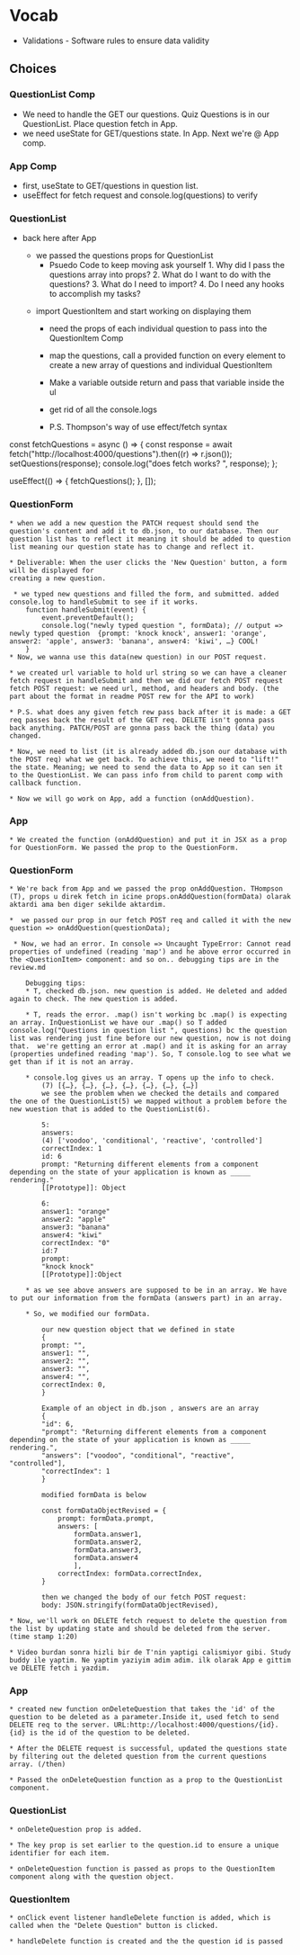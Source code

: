 # Vocab

- Validations - Software rules to ensure data validity

## Choices

### QuestionList Comp

- We need to handle the GET our questions. Quiz Questions is in our QuestionList. Place question fetch in App.
- we need useState for GET/questions state. In App. Next we're @ App comp.

### App Comp

- first, useState to GET/questions in question list.
- useEffect for fetch request and console.log(questions) to verify

### QuestionList

- back here after App

  - we passed the questions props for QuestionList
    - Psuedo Code to keep moving ask yourself 1. Why did I pass the questions array into props? 2. What do I want to do with the questions? 3. What do I need to import? 4. Do I need any hooks to accomplish my tasks?

  * import QuestionItem and start working on displaying them

    - need the props of each individual question to pass into the QuestionItem Comp

    * map the questions, call a provided function on every element to create a new array of questions and individual QuestionItem
    * Make a variable outside return and pass that variable inside the ul
    * get rid of all the console.logs

    * P.S. Thompson's way of use effect/fetch syntax

const fetchQuestions = async () => {
const response = await fetch("http://localhost:4000/questions").then((r) => r.json());
setQuestions(response);
console.log("does fetch works? ", response);
};

useEffect(() => {
fetchQuestions();
}, []);

### QuestionForm

    * when we add a new question the PATCH request should send the question's content and add it to db.json, to our database. Then our question list has to reflect it meaning it should be added to question list meaning our question state has to change and reflect it.

    * Deliverable: When the user clicks the 'New Question' button, a form will be displayed for
    creating a new question.

     * we typed new questions and filled the form, and submitted. added console.log to handleSubmit to see if it works.
        function handleSubmit(event) {
            event.preventDefault();
            console.log("newly typed question ", formData); // output => newly typed question  {prompt: 'knock knock', answer1: 'orange', answer2: 'apple', answer3: 'banana', answer4: 'kiwi', …} COOL!
        }
    * Now, we wanna use this data(new question) in our POST request.

    * we created url variable to hold url string so we can have a cleaner fetch request in handleSubmit and then we did our fetch POST request
    fetch POST request: we need url, method, and headers and body. (the part about the format in readme POST rew for the API to work)

    * P.S. what does any given fetch rew pass back after it is made: a GET req passes back the result of the GET req. DELETE isn't gonna pass back anything. PATCH/POST are gonna pass back the thing (data) you changed.

    * Now, we need to list (it is already added db.json our database with the POST req) what we get back. To achieve this, we need to "lift!" the state. Meaning; we need to send the data to App so it can sen it to the QuestionList. We can pass info from child to parent comp with callback function.

    * Now we will go work on App, add a function (onAddQuestion).

### App

    * We created the function (onAddQuestion) and put it in JSX as a prop for QuestionForm. We passed the prop to the QuestionForm.

### QuestionForm

    * We're back from App and we passed the prop onAddQuestion. THompson (T), props u direk fetch in icine props.onAddQuestion(formData) olarak aktardi ama ben diger sekilde aktardim.

    *  we passed our prop in our fetch POST req and called it with the new question => onAddQuestion(questionData);

     * Now, we had an error. In console => Uncaught TypeError: Cannot read properties of undefined (reading 'map') and he above error occurred in the <QuestionItem> component: and so on.. debugging tips are in the review.md

        Debugging tips:
        * T, checked db.json. new question is added. He deleted and added again to check. The new question is added.

        * T, reads the error. .map() isn't working bc .map() is expecting an array. InQuestionList we have our .map() so T added console.log("Questions in question list ", questions) bc the question list was rendering just fine before our new question, now is not doing that.  we're getting an error at .map() and it is asking for an array (properties undefined reading 'map'). So, T console.log to see what we get than if it is not an array.

        * console.log gives us an array. T opens up the info to check.
            (7) [{…}, {…}, {…}, {…}, {…}, {…}, {…}]
            we see the problem when we checked the details and compared the one of the QuestionList(5) we mapped without a problem before the new wuestion that is added to the QuestionList(6).

            5:
            answers:
            (4) ['voodoo', 'conditional', 'reactive', 'controlled']
            correctIndex: 1
            id: 6
            prompt: "Returning different elements from a component depending on the state of your application is known as _____ rendering."
            [[Prototype]]: Object

            6:
            answer1: "orange"
            answer2: "apple"
            answer3: "banana"
            answer4: "kiwi"
            correctIndex: "0"
            id:7
            prompt:
            "knock knock"
            [[Prototype]]:Object

        * as we see above answers are supposed to be in an array. We have to put our information from the formData (answers part) in an array.

        * So, we modified our formData.

            our new question object that we defined in state
            {
            prompt: "",
            answer1: "",
            answer2: "",
            answer3: "",
            answer4: "",
            correctIndex: 0,
            }

            Example of an object in db.json , answers are an array
            {
            "id": 6,
            "prompt": "Returning different elements from a component depending on the state of your application is known as _____ rendering.",
            "answers": ["voodoo", "conditional", "reactive", "controlled"],
            "correctIndex": 1
            }

            modified formData is below

            const formDataObjectRevised = {
                prompt: formData.prompt,
                answers: [
                    formData.answer1,
                    formData.answer2,
                    formData.answer3,
                    formData.answer4
                    ],
                correctIndex: formData.correctIndex,
            }

            then we changed the body of our fetch POST request:
            body: JSON.stringify(formDataObjectRevised),

    * Now, we'll work on DELETE fetch request to delete the question from the list by updating state and should be deleted from the server. (time stamp 1:20)

    * Video burdan sonra hizli bir de T'nin yaptigi calismiyor gibi. Study buddy ile yaptim. Ne yaptim yaziyim adim adim. ilk olarak App e gittim ve DELETE fetch i yazdim.

### App

    * created new function onDeleteQuestion that takes the 'id' of the question to be deleted as a parameter.Inside it, used fetch to send DELETE req to the server. URL:http://localhost:4000/questions/{id}. {id} is the id of the question to be deleted.

    * After the DELETE request is successful, updated the questions state by filtering out the deleted question from the current questions array. (/then)

    * Passed the onDeleteQuestion function as a prop to the QuestionList component.

### QuestionList

    * onDeleteQuestion prop is added.

    * The key prop is set earlier to the question.id to ensure a unique identifier for each item.

    * onDeleteQuestion function is passed as props to the QuestionItem component along with the question object.

### QuestionItem

    * onClick event listener handleDelete function is added, which is called when the "Delete Question" button is clicked.

    * handleDelete function is created and the the question id is passed

